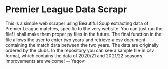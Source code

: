 # Premier League Data Scrapr
This is a simple web scraper using Beautiful Soup extracting data of Premier League matches, specific to the very website. You can just run the file! I shall make them proper py files in the future.
The final function in the file allows the user to enter two years and retrieve a csv document containing the match data between the two years.
The data are originally ordered by the clubs.
In the repository you can see a sample file in csv format, which contains the data of 2020/21 and 2021/22 seasons.
Improvements are welcome!
-- Yaqov
